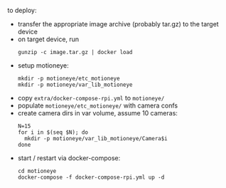 
to deploy:

- transfer the appropriate image archive (probably tar.gz) to the target device
- on target device, run
  ```
  gunzip -c image.tar.gz | docker load
  ```
- setup motioneye:
  ```
  mkdir -p motioneye/etc_motioneye
  mkdir -p motioneye/var_lib_motioneye

  ```
- copy `extra/docker-compose-rpi.yml` to `motioneye/`
- populate `motioneye/etc_motioneye/` with camera confs
- create camera dirs in var volume, assume 10 cameras:
  ```
  N=15
  for i in $(seq $N); do
    mkdir -p motioneye/var_lib_motioneye/Camera$i
  done
  ```
- start / restart via docker-compose:
  ```
  cd motioneye
  docker-compose -f docker-compose-rpi.yml up -d
  ```

